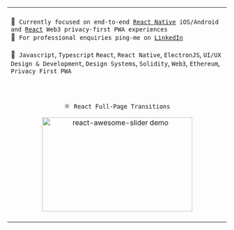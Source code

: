 <table>
      <tr>
            <td colspan="2">
                  <br />
                  <div>
                        📱&nbsp; <code>Currently focused on end-to-end <a href="https://www.linkedin.com/in/adenugbamichael/">React Native</a> iOS/Android and <a href="https://www.linkedin.com/in/adenugbamichael/">React</a> Web3 privacy-first PWA experiences</code><br/>
                        💬&nbsp; <code>For professional enquiries ping-me on <a href="https://www.linkedin.com/in/adenugbamichael/">LinkedIn</a></code><br /><br />
                        💼&nbsp; <code>Javascript</code>, <code>Typescript</code> <code>React</code>, <code>React Native</code>, <code>ElectronJS</code>, <code>UI/UX Design & Development</code>, <code>Design Systems</code>, <code>Solidity</code>, <code>Web3</code>, <code>Ethereum</code>, <code>Privacy First PWA</code>
                  </div>
                  <br />
            </td>
      </tr>
      <tr>
            <td align="center">
            <br/>
            <div>
                  <p>⚛&nbsp; <code>React Full-Page Transitions</code></p>
                  <a href="https://github.com/adenugbamichael/3D-Portfolio">
                        <img height="216" width="345" alt="react-awesome-slider demo" src=""/>
                  </a>
            </div>
            <br />
            </td>
      </tr>
</table>
